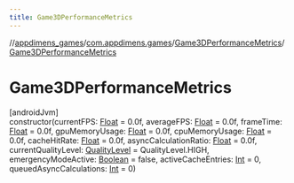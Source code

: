 ```yaml
---
title: Game3DPerformanceMetrics
---
```

//[appdimens_games](../../../index.html)/[com.appdimens.games](../index.html)/[Game3DPerformanceMetrics](index.html)/[Game3DPerformanceMetrics](-game3-d-performance-metrics.html)



# Game3DPerformanceMetrics



[androidJvm]\
constructor(currentFPS: [Float](https://kotlinlang.org/api/core/kotlin-stdlib/kotlin/-float/index.html) = 0.0f, averageFPS: [Float](https://kotlinlang.org/api/core/kotlin-stdlib/kotlin/-float/index.html) = 0.0f, frameTime: [Float](https://kotlinlang.org/api/core/kotlin-stdlib/kotlin/-float/index.html) = 0.0f, gpuMemoryUsage: [Float](https://kotlinlang.org/api/core/kotlin-stdlib/kotlin/-float/index.html) = 0.0f, cpuMemoryUsage: [Float](https://kotlinlang.org/api/core/kotlin-stdlib/kotlin/-float/index.html) = 0.0f, cacheHitRate: [Float](https://kotlinlang.org/api/core/kotlin-stdlib/kotlin/-float/index.html) = 0.0f, asyncCalculationRatio: [Float](https://kotlinlang.org/api/core/kotlin-stdlib/kotlin/-float/index.html) = 0.0f, currentQualityLevel: [QualityLevel](../-quality-level/index.html) = QualityLevel.HIGH, emergencyModeActive: [Boolean](https://kotlinlang.org/api/core/kotlin-stdlib/kotlin/-boolean/index.html) = false, activeCacheEntries: [Int](https://kotlinlang.org/api/core/kotlin-stdlib/kotlin/-int/index.html) = 0, queuedAsyncCalculations: [Int](https://kotlinlang.org/api/core/kotlin-stdlib/kotlin/-int/index.html) = 0)



